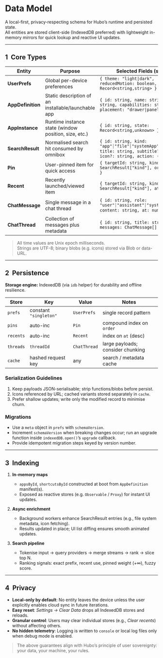 # Data Model

A local-first, privacy-respecting schema for Hubo’s runtime and persisted state.  
All entities are stored client-side (IndexedDB preferred) with lightweight in-memory mirrors for quick lookup and reactive UI updates.

---

## 1&nbsp;&nbsp;Core Types

| Entity | Purpose | Selected Fields (shape) | Storage |
|--------|---------|-------------------------|---------|
| **UserPrefs** | Global per-device preferences | `{ theme: "light\|dark", reducedMotion: boolean, shortcuts: Record<string,string> }` | `prefs` store |
| **AppDefinition** | Static description of an installable/launchable app | `{ id: string, name: string, icon: string, capabilities: string[], placement: "drawer\|panel\|hidden" }` | bundled JSON / remote manifest |
| **AppInstance** | Runtime instance state (window position, size, etc.) | `{ id: string, state: Record<string,unknown> }` | in-memory only (session) |
| **SearchResult** | Normalised search hit consumed by omnibox | `{ id: string, kind: "app"⏐"file"⏐"systemApp"⏐"shortcut", title: string, subtitle?: string, icon?: string, action: () => void }` | derived (ephemeral) |
| **Pin** | User-pinned item for quick access | `{ targetId: string, kind: SearchResult["kind"], order: number }` | `pins` store |
| **Recent** | Recently launched/viewed item | `{ targetId: string, kind: SearchResult["kind"], at: number }` | `recents` store |
| **ChatMessage** | Single message in a chat thread | `{ id: string, role: "user"⏐"assistant"⏐"system", content: string, at: number }` | embedded in `ChatThread` |
| **ChatThread** | Collection of messages plus metadata | `{ id: string, title: string, messages: ChatMessage[] }` | `threads` store |

> All time values are Unix epoch milliseconds.  
> Strings are UTF-8; binary blobs (e.g. icons) stored via Blob or data-URL.

---

## 2&nbsp;&nbsp;Persistence

**Storage engine:** IndexedDB (via `idb` helper) for durability and offline resilience.

| Store | Key | Value | Notes |
|-------|-----|-------|-------|
| `prefs` | constant `"singleton"` | `UserPrefs` | single record pattern |
| `pins` | auto-inc | `Pin` | compound index on `order` |
| `recents` | auto-inc | `Recent` | index on `at` (desc) |
| `threads` | `threadId` | `ChatThread` | large payloads; consider chunking |
| `cache` | hashed request key | any | search / metadata cache |

### Serialization Guidelines
1. Keep payloads JSON-serialisable; strip functions/blobs before persist.
2. Icons referenced by URL; cached variants stored separately in `cache`.
3. Prefer shallow updates; write only the modified record to minimise churn.

### Migrations
- Use a `meta` object in `prefs` with `schemaVersion`.  
- Increment `schemaVersion` when breaking changes occur; run an upgrade function inside `indexedDB.open()`’s `upgrade` callback.  
- Provide idempotent migration steps keyed by version number.

---

## 3&nbsp;&nbsp;Indexing

1. **In-memory maps**  
   - `appsById`, `shortcutsById` constructed at boot from `AppDefinition` manifest(s).  
   - Exposed as reactive stores (e.g. `Observable` / `Proxy`) for instant UI updates.

2. **Async enrichment**  
   - Background workers enhance SearchResult entries (e.g., file system metadata, icon fetching).  
   - Results updated in place; UI list diffing ensures smooth animated updates.

3. **Search pipeline**  
   - Tokenise input → query providers → merge streams → rank → slice top N.  
   - Ranking signals: exact prefix, recent use, pinned weight (+∞), fuzzy score.

---

## 4&nbsp;&nbsp;Privacy

- **Local-only by default**: No entity leaves the device unless the user explicitly enables cloud sync in future iterations.
- **Easy reset**: *Settings → Clear Data* drops all IndexedDB stores and reloads.
- **Granular control**: Users may clear individual stores (e.g., *Clear recents*) without affecting others.
- **No hidden telemetry**: Logging is written to `console` or local log files only when debug mode is enabled.

> The above guarantees align with Hubo’s principle of user sovereignty: your data, your machine, your rules.
